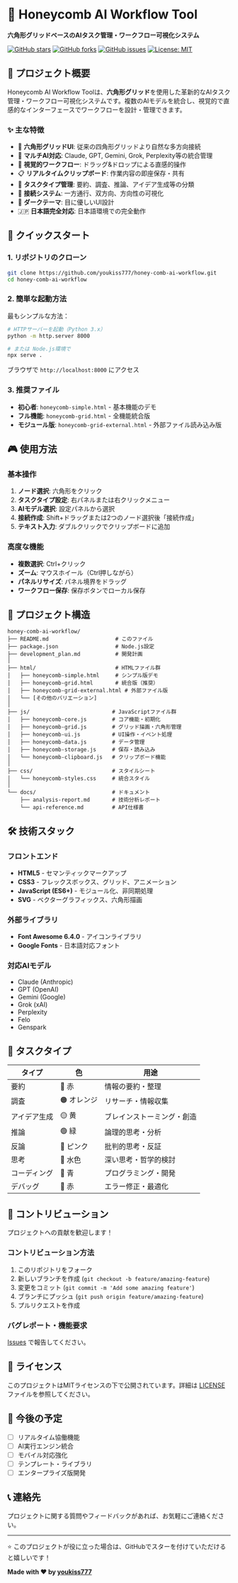 # 🍯 Honeycomb AI Workflow Tool

**六角形グリッドベースのAIタスク管理・ワークフロー可視化システム**

[![GitHub stars](https://img.shields.io/github/stars/youkiss777/honey-comb-ai-workflow?style=social)](https://github.com/youkiss777/honey-comb-ai-workflow/stargazers)
[![GitHub forks](https://img.shields.io/github/forks/youkiss777/honey-comb-ai-workflow?style=social)](https://github.com/youkiss777/honey-comb-ai-workflow/network)
[![GitHub issues](https://img.shields.io/github/issues/youkiss777/honey-comb-ai-workflow)](https://github.com/youkiss777/honey-comb-ai-workflow/issues)
[![License: MIT](https://img.shields.io/badge/License-MIT-yellow.svg)](https://opensource.org/licenses/MIT)

## 📖 プロジェクト概要

Honeycomb AI Workflow Toolは、**六角形グリッド**を使用した革新的なAIタスク管理・ワークフロー可視化システムです。複数のAIモデルを統合し、視覚的で直感的なインターフェースでワークフローを設計・管理できます。

### ✨ 主な特徴

- 🔶 **六角形グリッドUI**: 従来の四角形グリッドより自然な多方向接続
- 🤖 **マルチAI対応**: Claude, GPT, Gemini, Grok, Perplexity等の統合管理
- 🎨 **視覚的ワークフロー**: ドラッグ&ドロップによる直感的操作
- 📋 **リアルタイムクリップボード**: 作業内容の即座保存・共有
- 🎯 **タスクタイプ管理**: 要約、調査、推論、アイデア生成等の分類
- 🔄 **接続システム**: 一方通行、双方向、方向性の可視化
- 🌙 **ダークテーマ**: 目に優しいUI設計
- 🇯🇵 **日本語完全対応**: 日本語環境での完全動作

## 🚀 クイックスタート

### 1. リポジトリのクローン
```bash
git clone https://github.com/youkiss777/honey-comb-ai-workflow.git
cd honey-comb-ai-workflow
```

### 2. 簡単な起動方法
最もシンプルな方法：
```bash
# HTTPサーバーを起動（Python 3.x）
python -m http.server 8000

# または Node.js環境で
npx serve .
```

ブラウザで `http://localhost:8000` にアクセス

### 3. 推奨ファイル
- **初心者**: `honeycomb-simple.html` - 基本機能のデモ
- **フル機能**: `honeycomb-grid.html` - 全機能統合版
- **モジュール版**: `honeycomb-grid-external.html` - 外部ファイル読み込み版

## 🎮 使用方法

### 基本操作
1. **ノード選択**: 六角形をクリック
2. **タスクタイプ設定**: 右パネルまたは右クリックメニュー
3. **AIモデル選択**: 設定パネルから選択
4. **接続作成**: Shift+ドラッグまたは2つのノード選択後「接続作成」
5. **テキスト入力**: ダブルクリックでクリップボードに追加

### 高度な機能
- **複数選択**: Ctrl+クリック
- **ズーム**: マウスホイール（Ctrl押しながら）
- **パネルリサイズ**: パネル境界をドラッグ
- **ワークフロー保存**: 保存ボタンでローカル保存

## 📁 プロジェクト構造

```
honey-comb-ai-workflow/
├── README.md                     # このファイル
├── package.json                  # Node.js設定
├── development_plan.md           # 開発計画
│
├── html/                         # HTMLファイル群
│   ├── honeycomb-simple.html     # シンプル版デモ
│   ├── honeycomb-grid.html       # 統合版（推奨）
│   ├── honeycomb-grid-external.html # 外部ファイル版
│   └── [その他のバリエーション]
│
├── js/                          # JavaScriptファイル群
│   ├── honeycomb-core.js        # コア機能・初期化
│   ├── honeycomb-grid.js        # グリッド描画・六角形管理
│   ├── honeycomb-ui.js          # UI操作・イベント処理
│   ├── honeycomb-data.js        # データ管理
│   ├── honeycomb-storage.js     # 保存・読み込み
│   └── honeycomb-clipboard.js   # クリップボード機能
│
├── css/                         # スタイルシート
│   └── honeycomb-styles.css     # 統合スタイル
│
└── docs/                        # ドキュメント
    ├── analysis-report.md       # 技術分析レポート
    └── api-reference.md         # API仕様書
```

## 🛠 技術スタック

### フロントエンド
- **HTML5** - セマンティックマークアップ
- **CSS3** - フレックスボックス、グリッド、アニメーション
- **JavaScript (ES6+)** - モジュール化、非同期処理
- **SVG** - ベクターグラフィックス、六角形描画

### 外部ライブラリ
- **Font Awesome 6.4.0** - アイコンライブラリ
- **Google Fonts** - 日本語対応フォント

### 対応AIモデル
- Claude (Anthropic)
- GPT (OpenAI)
- Gemini (Google)
- Grok (xAI)
- Perplexity
- Felo
- Genspark

## 🎨 タスクタイプ

| タイプ | 色 | 用途 |
|--------|--------|--------|
| 要約 | 🔴 赤 | 情報の要約・整理 |
| 調査 | 🟠 オレンジ | リサーチ・情報収集 |
| アイデア生成 | 🟡 黄 | ブレインストーミング・創造 |
| 推論 | 🟢 緑 | 論理的思考・分析 |
| 反論 | 🩷 ピンク | 批判的思考・反証 |
| 思考 | 🔵 水色 | 深い思考・哲学的検討 |
| コーディング | 🔵 青 | プログラミング・開発 |
| デバッグ | 🔴 赤 | エラー修正・最適化 |

## 🤝 コントリビューション

プロジェクトへの貢献を歓迎します！

### コントリビューション方法
1. このリポジトリをフォーク
2. 新しいブランチを作成 (`git checkout -b feature/amazing-feature`)
3. 変更をコミット (`git commit -m 'Add some amazing feature'`)
4. ブランチにプッシュ (`git push origin feature/amazing-feature`)
5. プルリクエストを作成

### バグレポート・機能要求
[Issues](https://github.com/youkiss777/honey-comb-ai-workflow/issues) で報告してください。

## 📄 ライセンス

このプロジェクトはMITライセンスの下で公開されています。詳細は [LICENSE](LICENSE) ファイルを参照してください。

## 🔮 今後の予定

- [ ] リアルタイム協働機能
- [ ] AI実行エンジン統合
- [ ] モバイル対応強化
- [ ] テンプレート・ライブラリ
- [ ] エンタープライズ版開発

## 📞 連絡先

プロジェクトに関する質問やフィードバックがあれば、お気軽にご連絡ください。

---

⭐ このプロジェクトが役に立った場合は、GitHubでスターを付けていただけると嬉しいです！

**Made with ❤️ by [youkiss777](https://github.com/youkiss777)**